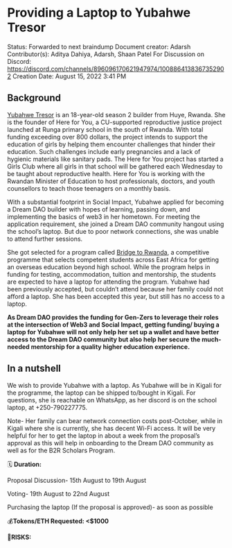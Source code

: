 # Providing a Laptop to Yubahwe Tresor

Status: Forwarded to next braindump
Document creator: Adarsh
Contributor(s): Aditya Dahiya, Adarsh, Shaan Patel
For Discussion on Discord: https://discord.com/channels/896096170621947974/1008864138367352902
Creation Date: August 15, 2022 3:41 PM

## Background

[Yubahwe Tresor](https://twitter.com/YubahweTresor) is an 18-year-old season 2 builder from Huye, Rwanda. She is the founder of Here for You, a CU-supported reproductive justice project launched at Runga primary school in the south of Rwanda. With total funding exceeding over 800 dollars, the project intends to support the education of girls by helping them encounter challenges that hinder their education. Such challenges include early pregnancies and a lack of hygienic materials like sanitary pads. The Here for You project has started a Girls Club where all girls in that school will be gathered each Wednesday to be taught about reproductive health. Here for You is working with the Rwandan Minister of Education to host professionals, doctors, and youth counsellors to teach those teenagers on a monthly basis.

With a substantial footprint in Social Impact, Yubahwe applied for becoming a Dream DAO builder with hopes of learning, passing down, and implementing the basics of web3 in her hometown. For meeting the application requirement, she joined a  Dream DAO community hangout using the school’s laptop. But due to poor network connections, she was unable to attend further sessions.

She got selected for a program called [Bridge to Rwanda](https://www.bridge2rwanda.org/), a competitive programme that selects competent students across East Africa for getting an overseas education beyond high school. While the program helps in funding for testing, accommodation, tuition and mentorship, the students are expected to have a laptop for attending the program. Yubahwe had been previously accepted, but couldn’t attend because her family could not afford a laptop. She has been accepted this year, but still has no access to a laptop.

**As Dream DAO provides the funding for Gen-Zers to leverage their roles at the intersection of Web3 and Social Impact, getting funding/ buying a laptop for Yubahwe will not only help her set up a wallet and have better access to the Dream DAO community but also help her secure the much-needed mentorship for a quality higher education experience.**

## In a nutshell

We wish to provide Yubahwe with a laptop. As Yubahwe will be in Kigali for the programme, the laptop can be shipped to/bought in Kigali. For questions, she is reachable on WhatsApp, as her discord is on the school laptop, at +250-790227775.

Note- Her family can bear network connection costs post-October, while in Kigali where she is currently, she has decent Wi-Fi access. It will be very helpful for her to get the laptop in about a week from the proposal’s approval as this will help in onboarding to the Dream DAO community as well as for the B2R Scholars Program.

🗓️ **Duration:**

Proposal Discussion- 15th August to 19th August

Voting- 19th August to 22nd August

Purchasing the laptop (If the proposal is approved)- as soon as possible

💰**Tokens/ETH Requested: <$1000**

🤨**RISKS:**